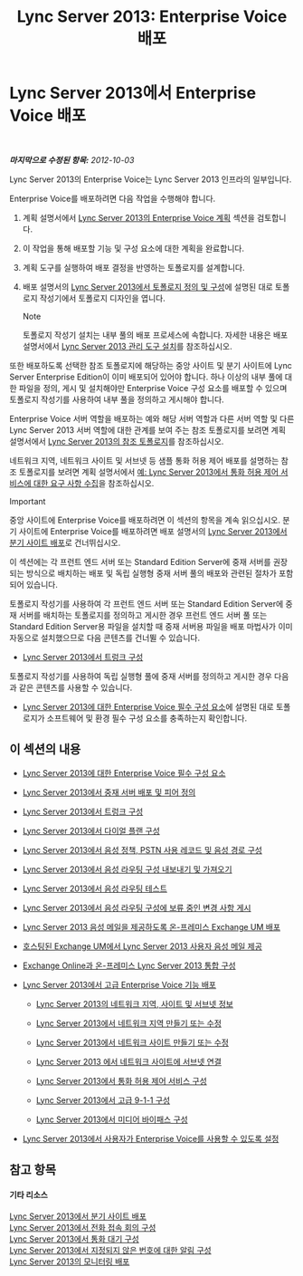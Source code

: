 ﻿---
title: 'Lync Server 2013: Enterprise Voice 배포'
TOCTitle: Enterprise Voice 배포
ms:assetid: b5b593a6-ac30-461c-8c8c-0041e2c9ab04
ms:mtpsurl: https://technet.microsoft.com/ko-kr/library/Gg412876(v=OCS.15)
ms:contentKeyID: 49304788
ms.date: 08/24/2015
mtps_version: v=OCS.15
ms.translationtype: HT
---

# Lync Server 2013에서 Enterprise Voice 배포

 

_**마지막으로 수정된 항목:** 2012-10-03_

Lync Server 2013의 Enterprise Voice는 Lync Server 2013 인프라의 일부입니다.

Enterprise Voice를 배포하려면 다음 작업을 수행해야 합니다.

1.  계획 설명서에서 [Lync Server 2013의 Enterprise Voice 계획](lync-server-2013-planning-for-enterprise-voice.md) 섹션을 검토합니다.

2.  이 작업을 통해 배포할 기능 및 구성 요소에 대한 계획을 완료합니다.

3.  계획 도구를 실행하여 배포 결정을 반영하는 토폴로지를 설계합니다.

4.  배포 설명서의 [Lync Server 2013에서 토폴로지 정의 및 구성](lync-server-2013-defining-and-configuring-the-topology.md)에 설명된 대로 토폴로지 작성기에서 토폴로지 디자인을 엽니다.
    

    > [!NOTE]
    > 토폴로지 작성기 설치는 내부 풀의 배포 프로세스에 속합니다. 자세한 내용은 배포 설명서에서 <A href="lync-server-2013-install-lync-server-administrative-tools.md">Lync Server 2013 관리 도구 설치</A>를 참조하십시오.



또한 배포하도록 선택한 참조 토폴로지에 해당하는 중앙 사이트 및 분기 사이트에 Lync Server Enterprise Edition이 이미 배포되어 있어야 합니다. 하나 이상의 내부 풀에 대한 파일을 정의, 게시 및 설치해야만 Enterprise Voice 구성 요소를 배포할 수 있으며 토폴로지 작성기를 사용하여 내부 풀을 정의하고 게시해야 합니다.

Enterprise Voice 서버 역할을 배포하는 예와 해당 서버 역할과 다른 서버 역할 및 다른 Lync Server 2013 서버 역할에 대한 관계를 보여 주는 참조 토폴로지를 보려면 계획 설명서에서 [Lync Server 2013의 참조 토폴로지](lync-server-2013-reference-topologies.md)를 참조하십시오.

네트워크 지역, 네트워크 사이트 및 서브넷 등 샘플 통화 허용 제어 배포를 설명하는 참조 토폴로지를 보려면 계획 설명서에서 [예: Lync Server 2013에서 통화 허용 제어 서비스에 대한 요구 사항 수집](lync-server-2013-example-of-gathering-your-requirements-for-call-admission-control.md)을 참조하십시오.


> [!IMPORTANT]
> 중앙 사이트에 Enterprise Voice를 배포하려면 이 섹션의 항목을 계속 읽으십시오. 분기 사이트에 Enterprise Voice를 배포하려면 배포 설명서의 <A href="lync-server-2013-deploying-branch-sites.md">Lync Server 2013에서 분기 사이트 배포</A>로 건너뛰십시오.



이 섹션에는 각 프런트 엔드 서버 또는 Standard Edition Server에 중재 서버를 권장되는 방식으로 배치하는 배포 및 독립 실행형 중재 서버 풀의 배포와 관련된 절차가 포함되어 있습니다.

토폴로지 작성기를 사용하여 각 프런트 엔드 서버 또는 Standard Edition Server에 중재 서버를 배치하는 토폴로지를 정의하고 게시한 경우 프런트 엔드 서버 풀 또는 Standard Edition Server용 파일을 설치할 때 중재 서버용 파일을 배포 마법사가 이미 자동으로 설치했으므로 다음 콘텐츠를 건너뛸 수 있습니다.

  - [Lync Server 2013에서 트렁크 구성](lync-server-2013-configuring-trunks.md)

토폴로지 작성기를 사용하여 독립 실행형 풀에 중재 서버를 정의하고 게시한 경우 다음과 같은 콘텐츠를 사용할 수 있습니다.

  - [Lync Server 2013에 대한 Enterprise Voice 필수 구성 요소](lync-server-2013-enterprise-voice-prerequisites.md)에 설명된 대로 토폴로지가 소프트웨어 및 환경 필수 구성 요소를 충족하는지 확인합니다.

## 이 섹션의 내용

  -   
    [Lync Server 2013에 대한 Enterprise Voice 필수 구성 요소](lync-server-2013-enterprise-voice-prerequisites.md)

  -   
    [Lync Server 2013에서 중재 서버 배포 및 피어 정의](lync-server-2013-deploying-mediation-servers-and-defining-peers.md)

  -   
    [Lync Server 2013에서 트렁크 구성](lync-server-2013-configuring-trunks.md)

  -   
    [Lync Server 2013에서 다이얼 플랜 구성](lync-server-2013-configuring-dial-plans.md)

  -   
    [Lync Server 2013에서 음성 정책, PSTN 사용 레코드 및 음성 경로 구성](lync-server-2013-configuring-voice-policies-pstn-usage-records-and-voice-routes.md)

  -   
    [Lync Server 2013에서 음성 라우팅 구성 내보내기 및 가져오기](lync-server-2013-exporting-and-importing-voice-routing-configuration.md)

  -   
    [Lync Server 2013에서 음성 라우팅 테스트](lync-server-2013-test-voice-routing.md)

  -   
    [Lync Server 2013에서 음성 라우팅 구성에 보류 중인 변경 사항 게시](lync-server-2013-publish-pending-changes-to-the-voice-routing-configuration.md)

  -   
    [Lync Server 2013 음성 메일을 제공하도록 온-프레미스 Exchange UM 배포](lync-server-2013-deploying-on-premises-exchange-um-to-provide-lync-server-2013-voice-mail.md)

  -   
    [호스팅된 Exchange UM에서 Lync Server 2013 사용자 음성 메일 제공](lync-server-2013-providing-lync-server-users-voice-mail-on-hosted-exchange-um.md)

  -   
    [Exchange Online과 온-프레미스 Lync Server 2013 통합 구성](lync-server-2013-configuring-on-premises-lync-server-integration-with-exchange-online.md)

  -   
    [Lync Server 2013에서 고급 Enterprise Voice 기능 배포](lync-server-2013-deploying-advanced-enterprise-voice-features.md)
    
      - [Lync Server 2013의 네트워크 지역, 사이트 및 서브넷 정보](lync-server-2013-about-network-regions-sites-and-subnets.md)
    
      - [Lync Server 2013에서 네트워크 지역 만들기 또는 수정](lync-server-2013-create-or-modify-a-network-region.md)
    
      - [Lync Server 2013에서 네트워크 사이트 만들기 또는 수정](lync-server-2013-create-or-modify-a-network-site.md)
    
      - [Lync Server 2013 에서 네트워크 사이트에 서브넷 연결](lync-server-2013-associate-a-subnet-with-a-network-site.md)
    
      - [Lync Server 2013에서 통화 허용 제어 서비스 구성](lync-server-2013-configure-call-admission-control.md)
    
      - [Lync Server 2013에서 고급 9-1-1 구성](lync-server-2013-configure-enhanced-9-1-1.md)
    
      - [Lync Server 2013에서 미디어 바이패스 구성](lync-server-2013-configure-media-bypass.md)

  -   
    [Lync Server 2013에서 사용자가 Enterprise Voice를 사용할 수 있도록 설정](lync-server-2013-enable-users-for-enterprise-voice.md)

## 참고 항목

#### 기타 리소스

[Lync Server 2013에서 분기 사이트 배포](lync-server-2013-deploying-branch-sites.md)  
[Lync Server 2013에서 전화 접속 회의 구성](lync-server-2013-configuring-dial-in-conferencing.md)  
[Lync Server 2013에서 통화 대기 구성](lync-server-2013-configuring-call-park.md)  
[Lync Server 2013에서 지정되지 않은 번호에 대한 알림 구성](lync-server-2013-configuring-announcements-for-unassigned-numbers.md)  
[Lync Server 2013의 모니터링 배포](lync-server-2013-deploying-monitoring.md)

